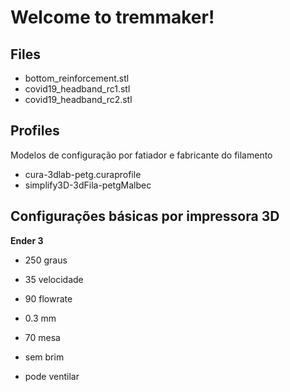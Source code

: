 # Welcome to tremmaker!

## Files

 - bottom_reinforcement.stl
 - covid19_headband_rc1.stl
 - covid19_headband_rc2.stl

## Profiles

Modelos de configuração por fatiador e fabricante do filamento

 - cura-3dlab-petg.curaprofile
 - simplify3D-3dFila-petgMalbec

## Configurações básicas por impressora 3D

**Ender 3**

- 250 graus

- 35 velocidade

- 90 flowrate

- 0.3 mm

- 70 mesa

- sem brim

- pode ventilar